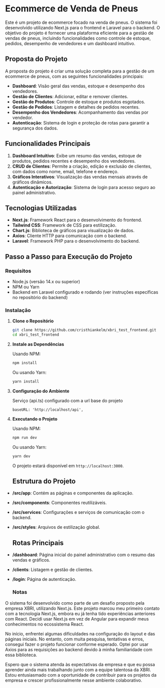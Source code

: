 # Ecommerce de Venda de Pneus

Este é um projeto de ecommerce focado na venda de pneus. O sistema foi desenvolvido utilizando Next.js para o frontend e Laravel para o backend. O objetivo do projeto é fornecer uma plataforma eficiente para a gestão de vendas de pneus, incluindo funcionalidades como controle de estoque, pedidos, desempenho de vendedores e um dashboard intuitivo.

## Proposta do Projeto

A proposta do projeto é criar uma solução completa para a gestão de um ecommerce de pneus, com as seguintes funcionalidades principais:

- **Dashboard**: Visão geral das vendas, estoque e desempenho dos vendedores.
- **Gestão de Clientes**: Adicionar, editar e remover clientes.
- **Gestão de Produtos**: Controle de estoque e produtos esgotados.
- **Gestão de Pedidos**: Listagem e detalhes de pedidos recentes.
- **Desempenho dos Vendedores**: Acompanhamento das vendas por vendedor.
- **Autenticação**: Sistema de login e proteção de rotas para garantir a segurança dos dados.

## Funcionalidades Principais

1. **Dashboard Intuitivo**: Exibe um resumo das vendas, estoque de produtos, pedidos recentes e desempenho dos vendedores.
2. **CRUD de Clientes**: Permite a criação, edição e exclusão de clientes, com dados como nome, email, telefone e endereço.
3. **Gráficos Interativos**: Visualização das vendas mensais através de gráficos dinâmicos.
4. **Autenticação e Autorização**: Sistema de login para acesso seguro ao painel administrativo.

## Tecnologias Utilizadas

- **Next.js**: Framework React para o desenvolvimento do frontend.
- **Tailwind CSS**: Framework de CSS para estilização.
- **Chart.js**: Biblioteca de gráficos para visualização de dados.
- **Axios**: Cliente HTTP para comunicação com o backend.
- **Laravel**: Framework PHP para o desenvolvimento do backend.

## Passo a Passo para Execução do Projeto

### Requisitos

- Node.js (versão 14.x ou superior)
- NPM ou Yarn
- Backend em Laravel configurado e rodando (ver instruções específicas no repositório do backend)

### Instalação

1. **Clone o Repositório**

   ```bash
   git clone https://github.com/cristhiankelm/xbri_test_frontend.git
   cd xbri_test_frontend
   ```

2. **Instale as Dependências**

   Usando NPM:

   ```bash
   npm install
   ```

   Ou usando Yarn:

   ```bash
   yarn install
   ```

3. **Configuração do Ambiente**

   Serviço (api.ts) configurado com a url base do projeto

   ```env
   baseURL: 'http://localhost/api',
   ```

4. **Executando o Projeto**

   Usando NPM:

   ```bash
   npm run dev
   ```

   Ou usando Yarn:

   ```bash
   yarn dev
   ```

   O projeto estará disponível em `http://localhost:3000`.

    ## Estrutura do Projeto

- **/src/app**: Contém as páginas e componentes da aplicação.
- **/src/components**: Componentes reutilizáveis.
- **/src/services**: Configurações e serviços de comunicação com o backend.
- **/src/styles**: Arquivos de estilização global.

    ## Rotas Principais

- **/dashboard**: Página inicial do painel administrativo com o resumo das vendas e gráficos.
- **/clients**: Listagem e gestão de clientes.
- **/login**: Página de autenticação.

    ### Notas

O sistema foi desenvolvido como parte de um desafio proposto pela empresa XBRI, utilizando Next.js. Este projeto marcou meu primeiro contato com a tecnologia Next.js, embora eu já tenha tido experiências anteriores com React. Decidi usar Next.js em vez de Angular para expandir meus conhecimentos no ecossistema React.

No início, enfrentei algumas dificuldades na configuração do layout e das páginas iniciais. No entanto, com muita pesquisa, tentativas e erros, consegui fazer o projeto funcionar conforme esperado. Optei por usar Axios para as requisições ao backend devido à minha familiaridade com essa biblioteca.

Espero que o sistema atenda às expectativas da empresa e que eu possa aprender ainda mais trabalhando junto com a equipe talentosa da XBRI. Estou entusiasmado com a oportunidade de contribuir para os projetos da empresa e crescer profissionalmente nesse ambiente colaborativo.